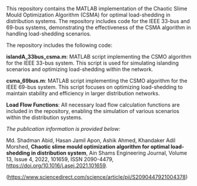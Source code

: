 This repository contains the MATLAB implementation of the Chaotic Slime Mould Optimization Algorithm (CSMA) for optimal load-shedding in distribution systems. The repository includes code for the IEEE 33-bus and 69-bus systems, demonstrating the effectiveness of the CSMA algorithm in handling load-shedding scenarios.

The repository includes the following code:

**islandA_33bus_csma.m**: MATLAB script implementing the CSMO algorithm for the IEEE 33-bus system. This script is used for simulating islanding scenarios and optimizing load-shedding within the network.
  
**csma_69bus.m**: MATLAB script implementing the CSMO algorithm for the IEEE 69-bus system. This script focuses on optimizing load-shedding to maintain stability and efficiency in larger distribution networks.

**Load Flow Functions**: All necessary load flow calculation functions are included in the repository, enabling the simulation of various scenarios within the distribution systems.

*The publication information is provided below:*

Md. Shadman Abid, Hasan Jamil Apon, Ashik Ahmed, Khandaker Adil Morshed, **Chaotic slime mould optimization algorithm for optimal load-shedding in distribution system**,
Ain Shams Engineering Journal, Volume 13, Issue 4, 2022, 101659, ISSN 2090-4479, https://doi.org/10.1016/j.asej.2021.101659.

(https://www.sciencedirect.com/science/article/pii/S2090447921004378)
